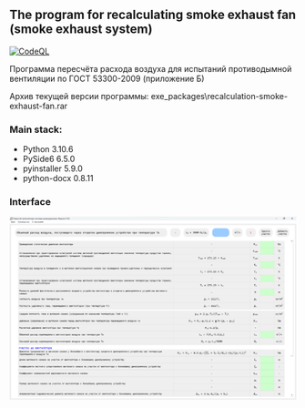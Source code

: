 ## The program for recalculating smoke exhaust fan (smoke exhaust system)
[![CodeQL](https://github.com/polnikov/recalculation-smoke-exhaust-fan/actions/workflows/codeql-analysis.yml/badge.svg?branch=main)](https://github.com/polnikov/recalculation-smoke-exhaust-fan/actions/workflows/codeql-analysis.yml)

Программа пересчёта расхода воздуха для испытаний противодымной вентиляции по ГОСТ 53300-2009 (приложение Б)

Архив текущей версии программы: exe_packages\recalculation-smoke-exhaust-fan.rar

### **Main stack:**
- Python 3.10.6
- PySide6 6.5.0
- pyinstaller 5.9.0
- python-docx 0.8.11

### **Interface**
![Main tab](/docs/img/main_window.png)
